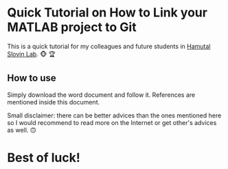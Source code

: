 # Quick Tutorial on How to Link your MATLAB project to Git
This is a quick tutorial for my colleagues and future students in [Hamutal Slovin Lab](https://www.slovinlab.com). :monkey_face: 	:trophy:
## How to use
Simply download the word document and follow it.
References are mentioned inside this document.

Small disclaimer: there can be better advices than the ones mentioned here so I would recommend to read more on the Internet or get other's advices as well. :upside_down_face:
# Best of luck!
